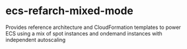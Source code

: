 # ecs-refarch-mixed-mode
Provides reference architecture and CloudFormation templates to power ECS using a mix of spot instances and ondemand instances with independent autoscaling
